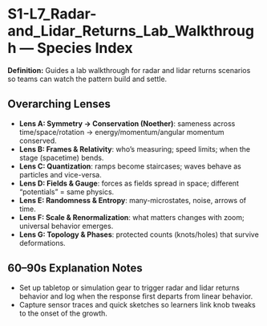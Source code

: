 # S1-L7_Radar-and_Lidar_Returns_Lab_Walkthrough — Species Index
**Definition:** Guides a lab walkthrough for radar and lidar returns scenarios so teams can watch the pattern build and settle.

## Overarching Lenses

- **Lens A: Symmetry -> Conservation (Noether)**: sameness across time/space/rotation → energy/momentum/angular momentum conserved.
- **Lens B: Frames & Relativity**: who’s measuring; speed limits; when the stage (spacetime) bends.
- **Lens C: Quantization**: ramps become staircases; waves behave as particles and vice-versa.
- **Lens D: Fields & Gauge**: forces as fields spread in space; different “potentials” = same physics.
- **Lens E: Randomness & Entropy**: many-microstates, noise, arrows of time.
- **Lens F: Scale & Renormalization**: what matters changes with zoom; universal behavior emerges.
- **Lens G: Topology & Phases**: protected counts (knots/holes) that survive deformations.

## 60–90s Explanation Notes
- Set up tabletop or simulation gear to trigger radar and lidar returns behavior and log when the response first departs from linear behavior.
- Capture sensor traces and quick sketches so learners link knob tweaks to the onset of the growth.
